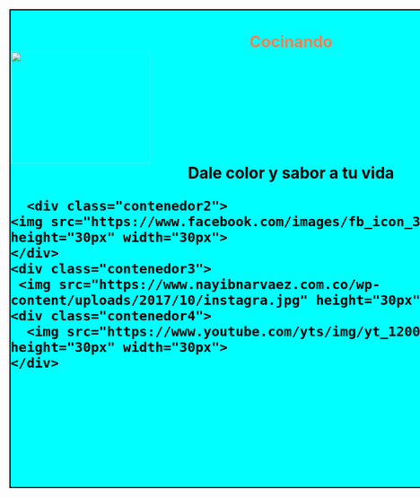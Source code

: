 <html>
  <head>
    <tittle></tittle>
 <style>
   .contenedor{
   text-aling: center;
   background: Aqua;
   border: 2px solid black;
   height: 850px;
   width: 1000px;
   float: left;
   }
    .contenedor2{
   text-aling: center;
   background: Image;
   border: 2px solid black;
   height: 30px;
   width: 30px;
   float: right;
   }
    .contenedor3{
   text-aling: center;
   background: Image;
   border: 2px solid black;
   height: 30px;
   width: 30px;
   float: right;
   }
    .contenedor4{
   text-aling: center;
   background: Image;
   border: 2px solid black;
   height: 30px;
   width: 30px;
   float: right;
   }
    </style>
  </head>
  <body>
    <div class="contenedor">
      <h1><font color="Coral"><center>Cocinando</center>
        <img src="https://image.freepik.com/vector-gratis/vector-cocinero-hipster_23-2147498366.jpg" height="200px" width="250">
        <font color="black"><center>Dale color y sabor a tu vida</center>
 
      <div class="contenedor2">
    <img src="https://www.facebook.com/images/fb_icon_325x325.png" height="30px" width="30px">
    </div>
    <div class="contenedor3">
     <img src="https://www.nayibnarvaez.com.co/wp-content/uploads/2017/10/instagra.jpg" height="30px" width="30px">
    <div class="contenedor4">
      <img src="https://www.youtube.com/yts/img/yt_1200-vfl4C3T0K.png" height="30px" width="30px">
    </div>
    
